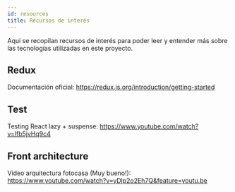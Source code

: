 ```yaml
---
id: resources
title: Recursos de interés
---
```


Aqui se recopilan recursos de interés para poder leer y entender más sobre las tecnologías utilizadas en este proyecto.

## Redux

Documentación oficial: https://redux.js.org/introduction/getting-started

## Test

Testing React lazy + suspense: https://www.youtube.com/watch?v=lfb5jvHq9c4

## Front architecture

Video arquitectura fotocasa (Muy bueno!): https://www.youtube.com/watch?v=yDlp2o2Eh7Q&feature=youtu.be